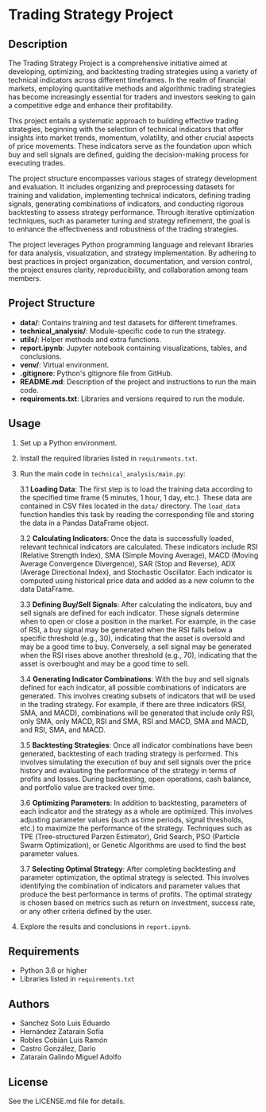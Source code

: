 
# Trading Strategy Project

## Description

The Trading Strategy Project is a comprehensive initiative aimed at developing, optimizing, and backtesting trading strategies using a variety of technical indicators across different timeframes. In the realm of financial markets, employing quantitative methods and algorithmic trading strategies has become increasingly essential for traders and investors seeking to gain a competitive edge and enhance their profitability.

This project entails a systematic approach to building effective trading strategies, beginning with the selection of technical indicators that offer insights into market trends, momentum, volatility, and other crucial aspects of price movements. These indicators serve as the foundation upon which buy and sell signals are defined, guiding the decision-making process for executing trades.

The project structure encompasses various stages of strategy development and evaluation. It includes organizing and preprocessing datasets for training and validation, implementing technical indicators, defining trading signals, generating combinations of indicators, and conducting rigorous backtesting to assess strategy performance. Through iterative optimization techniques, such as parameter tuning and strategy refinement, the goal is to enhance the effectiveness and robustness of the trading strategies.

The project leverages Python programming language and relevant libraries for data analysis, visualization, and strategy implementation. By adhering to best practices in project organization, documentation, and version control, the project ensures clarity, reproducibility, and collaboration among team members.

## Project Structure

- **data/**: Contains training and test datasets for different timeframes.
- **technical_analysis/**: Module-specific code to run the strategy.
- **utils/**: Helper methods and extra functions.
- **report.ipynb**: Jupyter notebook containing visualizations, tables, and conclusions.
- **venv/**: Virtual environment.
- **.gitignore**: Python's gitignore file from GitHub.
- **README.md**: Description of the project and instructions to run the main code.
- **requirements.txt**: Libraries and versions required to run the module.

## Usage

1. Set up a Python environment.
2. Install the required libraries listed in `requirements.txt`.
3. Run the main code in `technical_analysis/main.py`:

    3.1 **Loading Data**: The first step is to load the training data according to the specified time frame (5 minutes, 1 hour, 1 day, etc.). These data are contained in CSV files located in the `data/` directory. The `load_data` function handles this task by reading the corresponding file and storing the data in a Pandas DataFrame object.

    3.2 **Calculating Indicators**: Once the data is successfully loaded, relevant technical indicators are calculated. These indicators include RSI (Relative Strength Index), SMA (Simple Moving Average), MACD (Moving Average Convergence Divergence), SAR (Stop and Reverse), ADX (Average Directional Index), and Stochastic Oscillator. Each indicator is computed using historical price data and added as a new column to the data DataFrame.

    3.3 **Defining Buy/Sell Signals**: After calculating the indicators, buy and sell signals are defined for each indicator. These signals determine when to open or close a position in the market. For example, in the case of RSI, a buy signal may be generated when the RSI falls below a specific threshold (e.g., 30), indicating that the asset is oversold and may be a good time to buy. Conversely, a sell signal may be generated when the RSI rises above another threshold (e.g., 70), indicating that the asset is overbought and may be a good time to sell.

    3.4 **Generating Indicator Combinations**: With the buy and sell signals defined for each indicator, all possible combinations of indicators are generated. This involves creating subsets of indicators that will be used in the trading strategy. For example, if there are three indicators (RSI, SMA, and MACD), combinations will be generated that include only RSI, only SMA, only MACD, RSI and SMA, RSI and MACD, SMA and MACD, and RSI, SMA, and MACD.

    3.5 **Backtesting Strategies**: Once all indicator combinations have been generated, backtesting of each trading strategy is performed. This involves simulating the execution of buy and sell signals over the price history and evaluating the performance of the strategy in terms of profits and losses. During backtesting, open operations, cash balance, and portfolio value are tracked over time.

    3.6 **Optimizing Parameters**: In addition to backtesting, parameters of each indicator and the strategy as a whole are optimized. This involves adjusting parameter values (such as time periods, signal thresholds, etc.) to maximize the performance of the strategy. Techniques such as TPE (Tree-structured Parzen Estimator), Grid Search, PSO (Particle Swarm Optimization), or Genetic Algorithms are used to find the best parameter values.

    3.7 **Selecting Optimal Strategy**: After completing backtesting and parameter optimization, the optimal strategy is selected. This involves identifying the combination of indicators and parameter values that produce the best performance in terms of profits. The optimal strategy is chosen based on metrics such as return on investment, success rate, or any other criteria defined by the user.


4. Explore the results and conclusions in `report.ipynb`.


## Requirements

- Python 3.6 or higher
- Libraries listed in `requirements.txt`

## Authors
- Sanchez Soto Luis Eduardo
- Hernández Zatarain Sofía
- Robles Cobián Luis Ramón
- Castro González, Darío
- Zatarain Galindo Miguel Adolfo



## License

See the LICENSE.md file for details.

